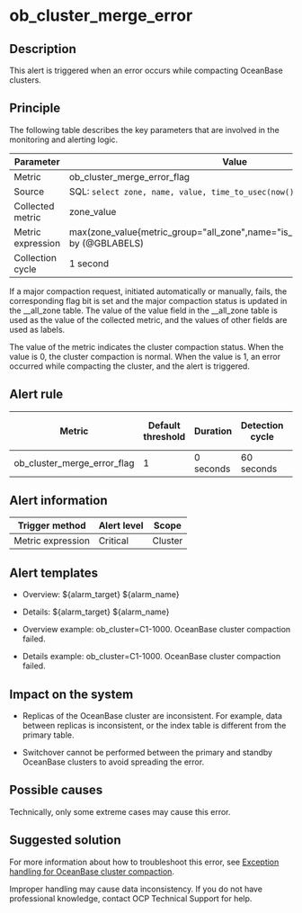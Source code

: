 ob_cluster_merge_error
===========================================



**Description**
------------------------------------

This alert is triggered when an error occurs while compacting OceanBase clusters.

Principle
------------------------------

The following table describes the key parameters that are involved in the monitoring and alerting logic.


|     Parameter     |                                                              Value                                                              |
|-------------------|---------------------------------------------------------------------------------------------------------------------------------|
| Metric            | ob_cluster_merge_error_flag                                                                                                     |
| Source            | SQL:  ```select zone, name, value, time_to_usec(now()) from __all_zone; ```  |
| Collected metric  | zone_value                                                                                                                      |
| Metric expression | max(zone_value{metric_group="all_zone",name="is_merge_error",@LABELS}) by (@GBLABELS)                                           |
| Collection cycle  | 1 second                                                                                                                        |



If a major compaction request, initiated automatically or manually, fails, the corresponding flag bit is set and the major compaction status is updated in the __all_zone table. The value of the value field in the __all_zone table is used as the value of the collected metric, and the values of other fields are used as labels.

The value of the metric indicates the cluster compaction status. When the value is 0, the cluster compaction is normal. When the value is 1, an error occurred while compacting the cluster, and the alert is triggered.

**Alert rule**
-----------------------------------



|           Metric            | Default threshold | Duration  | Detection cycle | Time before clearance |
|-----------------------------|-------------------|-----------|-----------------|-----------------------|
| ob_cluster_merge_error_flag | 1                 | 0 seconds | 60 seconds      | 5 minutes             |



**Alert information**
------------------------------------------



|          Trigger method           | Alert level |  Scope  |
|-----------------------------------|-------------|---------|
| Metric expression | Critical    | Cluster |



**Alert templates**
----------------------------------------

* Overview: \${alarm_target} \${alarm_name}



* Details: \${alarm_target} \${alarm_name}



* Overview example: ob_cluster=C1-1000. OceanBase cluster compaction failed.



* Details example: ob_cluster=C1-1000. OceanBase cluster compaction failed.






**Impact on the system**
---------------------------------------------

* Replicas of the OceanBase cluster are inconsistent. For example, data between replicas is inconsistent, or the index table is different from the primary table.



* Switchover cannot be performed between the primary and standby OceanBase clusters to avoid spreading the error.






**Possible causes**
----------------------------------------

Technically, only some extreme cases may cause this error.

**Suggested solution**
-------------------------------------------

For more information about how to troubleshoot this error, see [Exception handling for OceanBase cluster compaction](../400.alarm-appendix/300.handle-oceanbase-cluster-merge-exceptions.md).

Improper handling may cause data inconsistency. If you do not have professional knowledge, contact OCP Technical Support for help.
